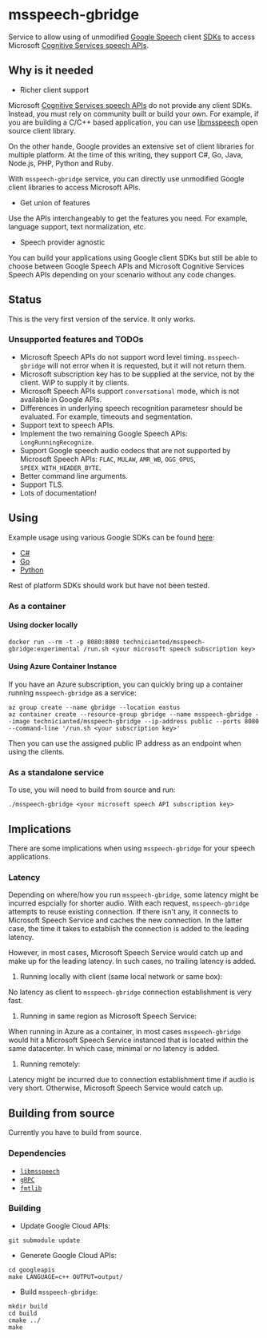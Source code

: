 # msspeech-gbridge

Service to allow using of unmodified [Google Speech](https://cloud.google.com/speech/docs/reference/libraries) client [SDKs](https://cloud.google.com/speech/docs/reference/libraries) to access Microsoft [Cognitive Services speech APIs](https://azure.microsoft.com/en-us/services/cognitive-services/speech/).

## Why is it needed

* Richer client support

Microsoft [Cognitive Services speech APIs](https://azure.microsoft.com/en-us/services/cognitive-services/speech/) do not provide any client SDKs. Instead, you must rely on community built or build your own. For example, if you are building a C/C++ based application, you can use [libmsspeech](https://github.com/technicianted/libmsspeech) open source client library.

On the other hande, Google provides an extensive set of client libraries for multiple platform. At the time of this writing, they support C#, Go, Java, Node.js, PHP, Python and Ruby.

With `msspeech-gbridge` service, you can directly use unmodified Google client libraries to access Microsoft APIs.

* Get union of features

Use the APIs interchangeably to get the features you need. For example, language support, text normalization, etc.

* Speech provider agnostic

You can build your applications using Google client SDKs but still be able to choose between Google Speech APIs and Microsoft Cognitive Services Speech APIs depending on your scenario without any code changes.

## Status

This is the very first version of the service. It only works. 

### Unsupported features and TODOs

* Microsoft Speech APIs do not support word level timing. `msspeech-gbridge` will not error when it is requested, but it will not return them.
* Microsoft subscription key has to be supplied at the service, not by the client. WiP to supply it by clients.
* Microsoft Speech APIs support `conversational` mode, which is not available in Google APIs.
* Differences in underlying speech recognition parametesr should be evaluated. For example, timeouts and segmentation.
* Support text to speech APIs.
* Implement the two remaining Google Speech APIs: `LongRunningRecognize`.
* Support Google speech audio codecs that are not supported by Microsoft Speech APIs: `FLAC`, `MULAW`, `AMR_WB`, `OGG_OPUS`, `SPEEX_WITH_HEADER_BYTE`.
* Better command line arguments.
* Support TLS.
* Lots of documentation!

## Using

Example usage using various Google SDKs can be found [here](https://github.com/technicianted/msspeech-gbridge/tree/master/examples/):
* [C#](https://github.com/technicianted/msspeech-gbridge/tree/master/examples/csharp)
* [Go](https://github.com/technicianted/msspeech-gbridge/tree/master/examples/go)
* [Python](https://github.com/technicianted/msspeech-gbridge/tree/master/examples/python) 

Rest of platform SDKs should work but have not been tested.

### As a container

#### Using docker locally

```
docker run --rm -t -p 8080:8080 technicianted/msspeech-gbridge:experimental /run.sh <your microsoft speech subscription key>
```

#### Using Azure Container Instance

If you have an Azure subscription, you can quickly bring up a container running `msspeech-gbridge` as a service:

```
az group create --name gbridge --location eastus
az container create --resource-group gbridge --name msspeech-gbridge --image technicianted/msspeech-gbridge --ip-address public --ports 8080  --command-line '/run.sh <your subscription key>'
```

Then you can use the assigned public IP address as an endpoint when using the clients.

### As a standalone service

To use, you will need to build from source and run:

```
./msspeech-gbridge <your microsoft speech API subscription key>
```

## Implications

There are some implications when using `msspeech-gbridge` for your speech applications.

### Latency

Depending on where/how you run `msspeech-gbridge`, some latency might be incurred espcially for shorter audio. With each request, `msspeech-gbridge` attempts to reuse existing connection. If there isn't any, it connects to Microsoft Speech Service and caches the new connection. In the latter case, the time it takes to establish the connection is added to the leading latency.

However, in most cases, Microsoft Speech Service would catch up and make up for the leading latency. In such cases, no trailing latency is added.

1. Running locally with client (same local network or same box):

No latency as client to `msspeech-gbridge` connection establishment is very fast.

1. Running in same region as Microsoft Speech Service:

When running in Azure as a container, in most cases `msspeech-gbridge` would hit a Microsoft Speech Service instanced that is located within the same datacenter. In which case, minimal or no latency is added.

1. Running remotely:

Latency might be incurred due to connection establishment time if audio is very short. Otherwise, Microsoft Speech Service would catch up.

## Building from source

Currently you have to build from source.

### Dependencies

* [`libmsspeech`](https://github.com/technicianted/libmsspeech)
* [`gRPC`](https://grpc.io)
* [`fmtlib`](https://github.com/fmtlib/fmt)

### Building

* Update Google Cloud APIs:

```
git submodule update
```

* Generete Google Cloud APIs:
```
cd googleapis
make LANGUAGE=c++ OUTPUT=output/
```

* Build `msspeech-gbridge`:
```
mkdir build
cd build
cmake ../
make
```
